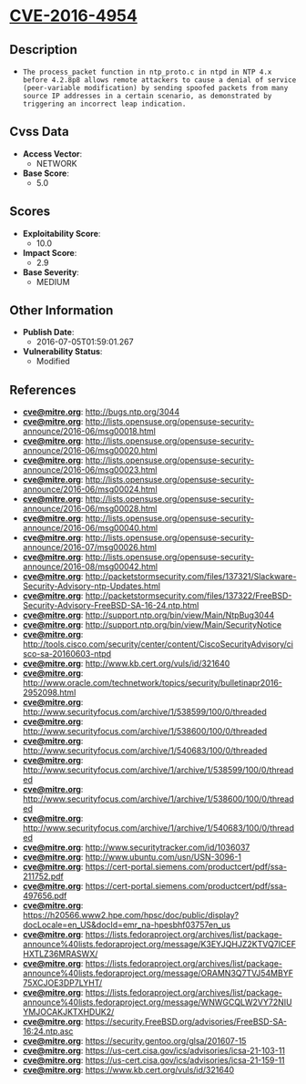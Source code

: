
# [CVE-2016-4954](http://bugs.ntp.org/3044)

## Description

- `The process_packet function in ntp_proto.c in ntpd in NTP 4.x before 4.2.8p8 allows remote attackers to cause a denial of service (peer-variable modification) by sending spoofed packets from many source IP addresses in a certain scenario, as demonstrated by triggering an incorrect leap indication.`

## Cvss Data

- **Access Vector**:
  - NETWORK
- **Base Score**:
  - 5.0

## Scores

- **Exploitability Score**:
  - 10.0
- **Impact Score**:
  - 2.9
- **Base Severity**:
  - MEDIUM

## Other Information

- **Publish Date**:
  - 2016-07-05T01:59:01.267
- **Vulnerability Status**:
  - Modified

## References

- **cve@mitre.org**: http://bugs.ntp.org/3044
- **cve@mitre.org**: http://lists.opensuse.org/opensuse-security-announce/2016-06/msg00018.html
- **cve@mitre.org**: http://lists.opensuse.org/opensuse-security-announce/2016-06/msg00020.html
- **cve@mitre.org**: http://lists.opensuse.org/opensuse-security-announce/2016-06/msg00023.html
- **cve@mitre.org**: http://lists.opensuse.org/opensuse-security-announce/2016-06/msg00024.html
- **cve@mitre.org**: http://lists.opensuse.org/opensuse-security-announce/2016-06/msg00028.html
- **cve@mitre.org**: http://lists.opensuse.org/opensuse-security-announce/2016-06/msg00040.html
- **cve@mitre.org**: http://lists.opensuse.org/opensuse-security-announce/2016-07/msg00026.html
- **cve@mitre.org**: http://lists.opensuse.org/opensuse-security-announce/2016-08/msg00042.html
- **cve@mitre.org**: http://packetstormsecurity.com/files/137321/Slackware-Security-Advisory-ntp-Updates.html
- **cve@mitre.org**: http://packetstormsecurity.com/files/137322/FreeBSD-Security-Advisory-FreeBSD-SA-16-24.ntp.html
- **cve@mitre.org**: http://support.ntp.org/bin/view/Main/NtpBug3044
- **cve@mitre.org**: http://support.ntp.org/bin/view/Main/SecurityNotice
- **cve@mitre.org**: http://tools.cisco.com/security/center/content/CiscoSecurityAdvisory/cisco-sa-20160603-ntpd
- **cve@mitre.org**: http://www.kb.cert.org/vuls/id/321640
- **cve@mitre.org**: http://www.oracle.com/technetwork/topics/security/bulletinapr2016-2952098.html
- **cve@mitre.org**: http://www.securityfocus.com/archive/1/538599/100/0/threaded
- **cve@mitre.org**: http://www.securityfocus.com/archive/1/538600/100/0/threaded
- **cve@mitre.org**: http://www.securityfocus.com/archive/1/540683/100/0/threaded
- **cve@mitre.org**: http://www.securityfocus.com/archive/1/archive/1/538599/100/0/threaded
- **cve@mitre.org**: http://www.securityfocus.com/archive/1/archive/1/538600/100/0/threaded
- **cve@mitre.org**: http://www.securityfocus.com/archive/1/archive/1/540683/100/0/threaded
- **cve@mitre.org**: http://www.securitytracker.com/id/1036037
- **cve@mitre.org**: http://www.ubuntu.com/usn/USN-3096-1
- **cve@mitre.org**: https://cert-portal.siemens.com/productcert/pdf/ssa-211752.pdf
- **cve@mitre.org**: https://cert-portal.siemens.com/productcert/pdf/ssa-497656.pdf
- **cve@mitre.org**: https://h20566.www2.hpe.com/hpsc/doc/public/display?docLocale=en_US&docId=emr_na-hpesbhf03757en_us
- **cve@mitre.org**: https://lists.fedoraproject.org/archives/list/package-announce%40lists.fedoraproject.org/message/K3EYJQHJZ2KTVQ7ICEFHXTLZ36MRASWX/
- **cve@mitre.org**: https://lists.fedoraproject.org/archives/list/package-announce%40lists.fedoraproject.org/message/ORAMN3Q7TVJ54MBYF75XCJOE3DP7LYHT/
- **cve@mitre.org**: https://lists.fedoraproject.org/archives/list/package-announce%40lists.fedoraproject.org/message/WNWGCQLW2VY72NIUYMJOCAKJKTXHDUK2/
- **cve@mitre.org**: https://security.FreeBSD.org/advisories/FreeBSD-SA-16:24.ntp.asc
- **cve@mitre.org**: https://security.gentoo.org/glsa/201607-15
- **cve@mitre.org**: https://us-cert.cisa.gov/ics/advisories/icsa-21-103-11
- **cve@mitre.org**: https://us-cert.cisa.gov/ics/advisories/icsa-21-159-11
- **cve@mitre.org**: https://www.kb.cert.org/vuls/id/321640
